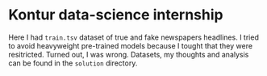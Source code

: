 <h1>Kontur data-science internship</h1>


Here I had `train.tsv` dataset of true and fake newspapers headlines. I tried to avoid heavyweight pre-trained models because I tought that they were resitricted. Turned out, I was wrong.
Datasets, my thoughts and analysis can be found in the `solution` directory.
